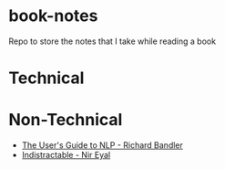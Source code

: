 # book-notes
Repo to store the notes that I take while reading a book

# Technical


# Non-Technical
* [The User's Guide to NLP - Richard Bandler](non-tech/The-Users-Guide-to-NLP_Richard-Bandler.md)
* [Indistractable - Nir Eyal](non-tech/Indistractable-Nir_Eyal.md)
